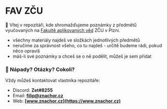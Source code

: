 # FAV ZČU

👋 Vítej v repozitáři, kde shromažďujeme poznámky z předmětů vyučovaných na [Fakultě aplikovaných věd](https://fav.zcu.cz) ZČU v Plzni.

- všechny materiály najdeš ve složkách jednotlivých předmětů
- neručíme za správnost všeho, co tu najdeš - určitě budeme rádi, pokud něco opravíš
- máš-li své poznámky a chceš se o ně podělit, můžeš je sem přidat

### 💬 Nápady? Otázky? Cokoli?

Vždy můžeš kontaktovat vlastníka repozitáře:

-   Discord: **Zet#8255**
-   Email: **[filip@znachor.cz](mailto:filip@znachor.cz)**
-   Web: **[www.znachor.cz](https://www.znachor.cz)**